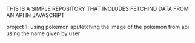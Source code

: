 THIS IS A SIMPLE REPOSITORY THAT INCLUDES FETCHIND DATA FROM AN API IN JAVASCRIPT

project 1: using pokemon api.fetching the image of the pokemon from api using the name given by user
